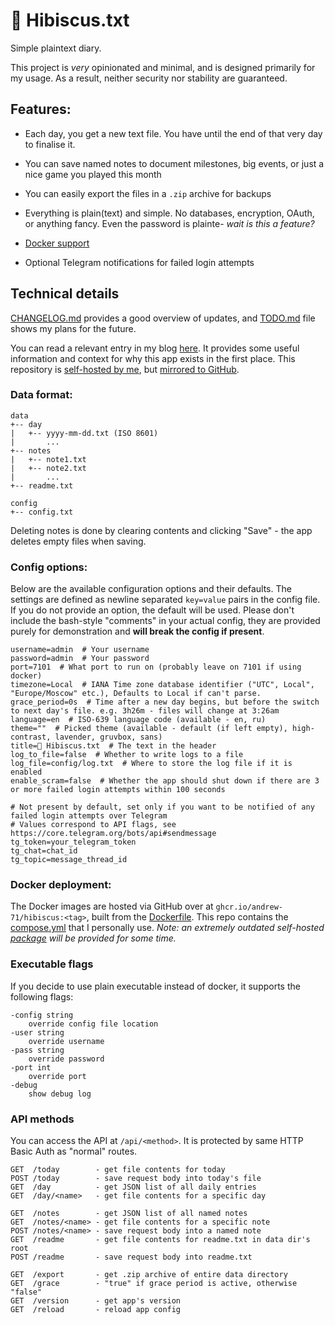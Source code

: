 # 🌺 Hibiscus.txt

Simple plaintext diary.

This project is *very* opinionated and minimal, and is designed primarily for my usage. 
As a result, neither security nor stability are guaranteed.

## Features:

* Each day, you get a new text file. You have until the end of that very day to finalise it.
* You can save named notes to document milestones, big events, or just a nice game you played this month
* You can easily export the files in a `.zip` archive for backups

* Everything is plain(text) and simple.
No databases, encryption, OAuth, or anything fancy. Even the password is plainte- *wait is this a feature?*
* [Docker support](#docker-deployment)
* Optional Telegram notifications for failed login attempts

## Technical details

[CHANGELOG.md](./CHANGELOG.md) provides a good overview of updates, and [TODO.md](./TODO.md) file shows my plans for the future.

You can read a relevant entry in my blog [here](https://a71.su/notes/hibiscus/).
It provides some useful information and context for why this app exists in the first place.
This repository is [self-hosted by me](https://git.a71.su/Andrew71/hibiscus),
but [mirrored to GitHub](https://github.com/Andrew-71/hibiscus).

### Data format:

```
data
+-- day
|   +-- yyyy-mm-dd.txt (ISO 8601)
|       ...
+-- notes
|   +-- note1.txt
|   +-- note2.txt
|       ...
+-- readme.txt

config
+-- config.txt
```
Deleting notes is done by clearing contents and clicking "Save" - the app deletes empty files when saving.

### Config options:

Below are the available configuration options and their defaults. 
The settings are defined as newline separated `key=value` pairs in the config file.
If you do not provide an option, the default will be used.
Please don't include the bash-style "comments" in your actual config, 
they are provided purely for demonstration and **will break the config if present**.
```
username=admin  # Your username
password=admin  # Your password
port=7101  # What port to run on (probably leave on 7101 if using docker)
timezone=Local  # IANA Time zone database identifier ("UTC", Local", "Europe/Moscow" etc.), Defaults to Local if can't parse.
grace_period=0s  # Time after a new day begins, but before the switch to next day's file. e.g. 3h26m - files will change at 3:26am
language=en  # ISO-639 language code (available - en, ru)
theme=""  # Picked theme (available - default (if left empty), high-contrast, lavender, gruvbox, sans)
title=🌺 Hibiscus.txt  # The text in the header
log_to_file=false  # Whether to write logs to a file
log_file=config/log.txt  # Where to store the log file if it is enabled
enable_scram=false  # Whether the app should shut down if there are 3 or more failed login attempts within 100 seconds

# Not present by default, set only if you want to be notified of any failed login attempts over Telegram
# Values correspond to API flags, see https://core.telegram.org/bots/api#sendmessage
tg_token=your_telegram_token
tg_chat=chat_id
tg_topic=message_thread_id
```

### Docker deployment:

The Docker images are hosted via GitHub over at `ghcr.io/andrew-71/hibiscus:<tag>`, 
built from the [Dockerfile](./Dockerfile).
This repo contains the [compose.yml](./compose.yml) that I personally use.
*Note: an extremely outdated self-hosted [package](https://git.a71.su/Andrew71/hibiscus/packages) will be provided for some time.*

### Executable flags

If you decide to use plain executable instead of docker, it supports the following flags:
```
-config string
    override config file location
-user string
    override username
-pass string
    override password
-port int
    override port
-debug
    show debug log
```

### API methods

You can access the API at `/api/<method>`. It is protected by same HTTP Basic Auth as "normal" routes.
```
GET  /today        - get file contents for today
POST /today        - save request body into today's file
GET  /day          - get JSON list of all daily entries
GET  /day/<name>   - get file contents for a specific day

GET  /notes        - get JSON list of all named notes
GET  /notes/<name> - get file contents for a specific note
POST /notes/<name> - save request body into a named note
GET  /readme       - get file contents for readme.txt in data dir's root
POST /readme       - save request body into readme.txt

GET  /export       - get .zip archive of entire data directory
GET  /grace        - "true" if grace period is active, otherwise "false"
GET  /version      - get app's version
GET  /reload       - reload app config
```